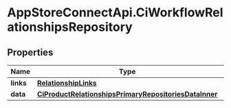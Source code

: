 # AppStoreConnectApi.CiWorkflowRelationshipsRepository

## Properties

Name | Type | Description | Notes
------------ | ------------- | ------------- | -------------
**links** | [**RelationshipLinks**](RelationshipLinks.md) |  | [optional] 
**data** | [**CiProductRelationshipsPrimaryRepositoriesDataInner**](CiProductRelationshipsPrimaryRepositoriesDataInner.md) |  | [optional] 


